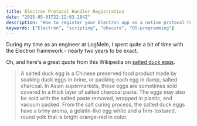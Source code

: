 ```yaml
---
title: Electron Protocol Handler Registration
date: "2015-05-01T22:12:03.284Z"
description: "How to register your Electron app as a native protocol handler"
keywords: ["Electron", "scripting", "obscure", "OS-programming"]
---
```


During my time as an engineer at LogMeIn, I spent quite a bit of time with the Electron framework - nearly two years to be exact.

Oh, and here's a great quote from this Wikipedia on
[salted duck eggs](https://en.wikipedia.org/wiki/Salted_duck_egg).

> A salted duck egg is a Chinese preserved food product made by soaking duck
> eggs in brine, or packing each egg in damp, salted charcoal. In Asian
> supermarkets, these eggs are sometimes sold covered in a thick layer of salted
> charcoal paste. The eggs may also be sold with the salted paste removed,
> wrapped in plastic, and vacuum packed. From the salt curing process, the
> salted duck eggs have a briny aroma, a gelatin-like egg white and a
> firm-textured, round yolk that is bright orange-red in color.
